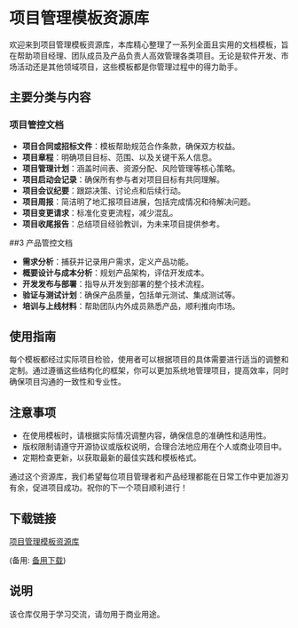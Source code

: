 # 项目管理模板资源库

欢迎来到项目管理模板资源库，本库精心整理了一系列全面且实用的文档模板，旨在帮助项目经理、团队成员及产品负责人高效管理各类项目。无论是软件开发、市场活动还是其他领域项目，这些模板都是你管理过程中的得力助手。

## 主要分类与内容

### 项目管控文档

- **项目合同或招标文件**：模板帮助规范合作条款，确保双方权益。
- **项目章程**：明确项目目标、范围、以及关键干系人信息。
- **项目管理计划**：涵盖时间表、资源分配、风险管理等核心策略。
- **项目启动会记录**：确保所有参与者对项目目标有共同理解。
- **项目会议纪要**：跟踪决策、讨论点和后续行动。
- **项目周报**：简洁明了地汇报项目进展，包括完成情况和待解决问题。
- **项目变更请求**：标准化变更流程，减少混乱。
- **项目收尾报告**：总结项目经验教训，为未来项目提供参考。

##3 产品管控文档

- **需求分析**：捕获并记录用户需求，定义产品功能。
- **概要设计与成本分析**：规划产品架构，评估开发成本。
- **开发发布与部署**：指导从开发到部署的整个技术流程。
- **验证与测试计划**：确保产品质量，包括单元测试、集成测试等。
- **培训与上线材料**：帮助团队内外成员熟悉产品，顺利推向市场。

## 使用指南

每个模板都经过实际项目检验，使用者可以根据项目的具体需要进行适当的调整和定制。通过遵循这些结构化的框架，你可以更加系统地管理项目，提高效率，同时确保项目沟通的一致性和专业性。

## 注意事项

- 在使用模板时，请根据实际情况调整内容，确保信息的准确性和适用性。
- 版权限制请遵守开源协议或版权说明，合理合法地应用在个人或商业项目中。
- 定期检查更新，以获取最新的最佳实践和模板格式。

通过这个资源库，我们希望每位项目管理者和产品经理都能在日常工作中更加游刃有余，促进项目成功。祝你的下一个项目顺利进行！

## 下载链接
[项目管理模板资源库]() 

(备用: [备用下载](https://pan.baidu.com/s/1e_g4iKFPF-ujGYCkxL4xwA?pwd=1234))

## 说明

该仓库仅用于学习交流，请勿用于商业用途。
